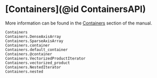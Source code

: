 # [Containers](@id ContainersAPI)

More information can be found in the [Containers](@ref) section of the manual.

```@docs
Containers
Containers.DenseAxisArray
Containers.SparseAxisArray
Containers.container
Containers.default_container
Containers.@container
Containers.VectorizedProductIterator
Containers.vectorized_product
Containers.NestedIterator
Containers.nested
```
